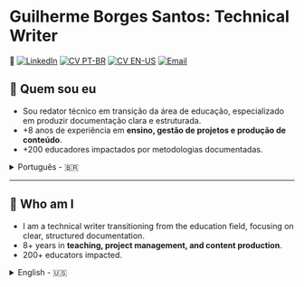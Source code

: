 # Guilherme Borges Santos: Technical Writer

🔗 [![LinkedIn](https://img.shields.io/badge/LinkedIn-GuilhermeBorSan-black?style=flat-square&logo=linkedin)](https://www.linkedin.com/in/guilhermeborsan)
[![CV PT-BR](https://img.shields.io/badge/CV-PTBR-green?style=flat-square&logo=adobeacrobatreader)](https://github.com/GuilhermeBorSan/MyCVs/blob/main/PT-BR.md)
[![CV EN-US](https://img.shields.io/badge/CV-EN-blue?style=flat-square&logo=adobeacrobatreader)](https://github.com/GuilhermeBorSan/MyCVs/blob/main/EN-US.md)
[![Email](https://img.shields.io/badge/Email-GBSantos20@uol.com.br-purple?style=flat-square&logo=gmail)](mailto:GBSantos20@uol.com.br)

## 👤 Quem sou eu
- Sou redator técnico em transição da área de educação, especializado em produzir documentação clara e estruturada.   
- +8 anos de experiência em **ensino, gestão de projetos e produção de conteúdo**.     
- +200 educadores impactados por metodologias documentadas.

<details>
<summary> Português - 🇧🇷 </summary>

### 🛠️ O que eu faço
Conecto **clareza, tecnologia e usuários**:  
> Complexidade → Estrutura → Acessibilidade  
> Documentação → Eficiência → Conhecimento Compartilhado

### 🏆 Experiência
- **Profissional:**
  - Nov. 2024 - Atual: Examinador de Proficiência em Inglês na University of Cambridge   
    - Aplico padrões internacionais de avaliação. 
  - Jan. 2025 - Fev. 2025: Coordenador Pedagógico Bilíngue
    - Alinhei padrões internacionais às necessidades locais.  
  - Abr. 2021 - Fev. 2024: Mentor de Inovação
    -  Produzi guias do usuário, relatórios e materiais de treinamento.  
  - Jan. 2017 - Dez. 2024: Educador de Inglês,
    - Estruturei documentação educacional e digital para públicos diversos
- **Educacional:**  
  - Licenciatura em Letras Inglês e Formação Pedagógica (2024)
  - Bacharelado em Relações Internacionais (2016)
- **Idiomas:**  
  - Português (Nativo)
  - Inglês (Fluente - C2)
  - Espanhol (Intermediário - B1)
  - Francês (Básico - A2)

### 🧰 Como agrego valor
| Competência | Certificação | Atividade | Habilidade |
|-------------|--------------|-----------|------------|
| Redação Técnica | API Technical Writing | Produção de registros padronizados como Examinador Oral | Comunicação clara |
| Gestão do Conhecimento | Tech Writers Master Class, The Project Management Course | Estruturação de processos como Mentor de Inovação | Organização e Documentação de Software |
| Design da Informação | JPDocu School, Google for Education Level 2 | Criação de materiais digitais como Coordenador Pedagógico Bilíngue | Atenção a detalhes |
| Gerenciamento de Projetos | Agile Scrum Fundamentals | Coordenação de equipes multiculturais | Trabalho em equipe com uso de metodologias ágeis |
| Ferramentas tecnológicas | JIRA and Confluence Course', Markdown Course | Manutenção de documentação estruturada como Mentor de Inovação | Rigor técnico com o uso de Git, Confluence, XML, Markdown, Scrum, Jira, Notion, Trello, Zoom, Google Workspace, Microsoft Office |
| Idiomas | Inglês (C2) certificado pela Universidade de Michigan | Tradução e revisão multilíngue como Educador de Inglês | Comunicação intercultural |

### 📂 Portfólio
- [Introdução a Calculadora](https://github.com/GuilhermeBorSan/My-Repo/blob/main/CalculatorExercise.md)  
- [Introdução ao YouTube](https://github.com/GuilhermeBorSan/My-Repo/blob/main/Intro-to-YouTube.md)  
- [Como Realizar um PIX](https://github.com/GuilhermeBorSan/My-Repo/blob/main/Pix-Transaction.md)
</details>

---
## 👤 Who am I
- I am a technical writer transitioning from the education field, focusing on clear, structured documentation.    
- 8+ years in **teaching, project management, and content production**.      
- 200+ educators impacted.   


<details>
<summary> English - 🇺🇸</summary>

### 🛠️ What I do
I connect **clarity, technology, and users**:  
> Complexity → Structure → Accessibility  
> Documentation → Efficiency → Shared Knowledge

### 🏆 Background
- **Professional:**
  - Nov. 2024 - Present: English Proficiency Examiner, at the University of Cambridge.
  - Jan. 2025 - Feb. 2025: Bilingual Pedagogical Coordinator, aligning international standards to local needs.
  - Apr. 2021 - Feb. 2024: Innovation Mentor producing user guides, reports, and training materials. 
  - Jan. 2017 - Dec. 2024: English Teacher, structuring educational and digital documentation.  
- **Education:**  
  - BA in English Language and Literature and Pedagogical Training
  - BA in International Relations
- **Languages:**  
  - Portuguese (Native)
  - English (Fluent - C2)
  - Spanish (Intermediate - B1)
  - French (Basic - A2)  

### 🧰 How I Deliver Value
| Skill | Certification | Activity | Competency |
|-------|---------------|---------|-----------|
| Technical Writing | API Technical Writing | Produce standardized evaluation records as a Speaking Examiner | Clear communication |
| Knowledge Management | Tech Writers Master Class, The Project Management Course  | Structured documentation processes as a Innovation Mentor | Organization and Software Documentation |
| Information Design | JPDocu School, Google for Education Level 2  | Created digital and instructional materials as a Bilingual Pedagogical Coordinator | Attention to detail |
| Project Management | Agile Scrum Fundamentals | Coordinated multicultural teams | Teamwork and use of agile methodologies|
| Technological Tools | JIRA and Confluence Course, Markdown Course  | Maintained structured documentation | Technical rigor with the use of Git, Confluence, XML, Markdown, Scrum, Jira, Notion, Trello, Zoom, Google Workspace, Microsoft Office  |
| Languages | English (C2), certified by the Michigan University | Translated and reviewed multilingual content as English Teacher | Cross-cultural communication |

### 📂 Portfolio
- [Introduction to Calculator](https://github.com/GuilhermeBorSan/My-Repo/blob/main/CalculatorExercise.md)  
- [Introduction to YouTube](https://github.com/GuilhermeBorSan/My-Repo/blob/main/Intro-to-YouTube.md)  
- [How to Perform a PIX Transaction](https://github.com/GuilhermeBorSan/My-Repo/blob/main/Pix-Transaction.md)

</details>
